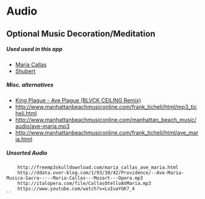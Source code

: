 # Audio

## Optional Music Decoration/Meditation

##### Used used in this app
* [Maria Callas](http://a.tumblr.com/tumblr_lia3pvqnO81qzvvkmo1.mp3)
* [Shubert](http://mp3freedownloadskull.com/maria_callas_ave_maria.html)

##### Misc. alternatives
* [King Plague - Ave Plague (BLVCK CEILING Remix)]('https://dl2.mixsteps.com/files/3/4syig4g9gt7rsk/King%20Plague%20-%20Ave%20Plague%20(BLVCK%20CEILING%20Remix).mp3')
* http://www.manhattanbeachmusiconline.com/frank_ticheli/html/mp3_ticheli.html
* http://www.manhattanbeachmusiconline.com/manhattan_beach_music/audio/ave-maria.mp3
* http://www.manhattanbeachmusiconline.com/frank_ticheli/html/ave_maria.html

##### Unsorted Audio
```
    http://freemp3skulldownload.com/maria_callas_ave_maria.html
    http://ddata.over-blog.com/1/93/30/42/Providence/--Ave-Maria-Musica-Sacra-----Maria-Callas---Mozart---Opera.mp3
    http://italopera.com/file/CallasOtelloAVMaria.mp3
    https://www.youtube.com/watch?v=LuIuaYGK7_4
``
